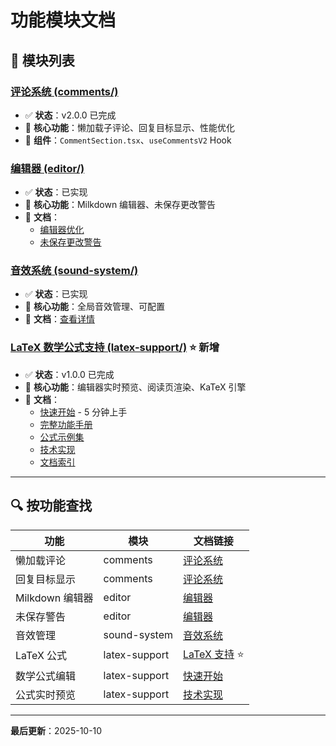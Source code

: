 # 功能模块文档

## 📂 模块列表

### [评论系统 (comments/)](./comments/)

- ✅ **状态**：v2.0.0 已完成
- 🎯 **核心功能**：懒加载子评论、回复目标显示、性能优化
- 📖 **组件**：`CommentSection.tsx`、`useCommentsV2` Hook

### [编辑器 (editor/)](./editor/)

- ✅ **状态**：已实现
- 🎯 **核心功能**：Milkdown 编辑器、未保存更改警告
- 📖 **文档**：
  - [编辑器优化](./editor/optimization.md)
  - [未保存更改警告](./editor/unsaved-changes-warning-implementation.md)

### [音效系统 (sound-system/)](./sound-system/)

- ✅ **状态**：已实现
- 🎯 **核心功能**：全局音效管理、可配置
- 📖 **文档**：[查看详情](./sound-system/README.md)

### [LaTeX 数学公式支持 (latex-support/)](./latex-support/) ⭐ 新增

- ✅ **状态**：v1.0.0 已完成
- 🎯 **核心功能**：编辑器实时预览、阅读页渲染、KaTeX 引擎
- 📖 **文档**：
  - [快速开始](./latex-support/QUICK_START.md) - 5 分钟上手
  - [完整功能手册](./latex-support/README.md)
  - [公式示例集](./latex-support/EXAMPLES.md)
  - [技术实现](./latex-support/IMPLEMENTATION.md)
  - [文档索引](./latex-support/INDEX.md)

---

## 🔍 按功能查找

| 功能            | 模块          | 文档链接                                      |
| --------------- | ------------- | --------------------------------------------- |
| 懒加载评论      | comments      | [评论系统](./comments/)                       |
| 回复目标显示    | comments      | [评论系统](./comments/)                       |
| Milkdown 编辑器 | editor        | [编辑器](./editor/)                           |
| 未保存警告      | editor        | [编辑器](./editor/)                           |
| 音效管理        | sound-system  | [音效系统](./sound-system/)                   |
| LaTeX 公式      | latex-support | [LaTeX 支持](./latex-support/) ⭐             |
| 数学公式编辑    | latex-support | [快速开始](./latex-support/QUICK_START.md)    |
| 公式实时预览    | latex-support | [技术实现](./latex-support/IMPLEMENTATION.md) |

---

**最后更新**：2025-10-10
